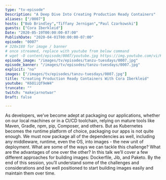 ```yaml
---
type: "tv-episode"
Description: "A Deep Dive Into Creating Production Ready Containers"
aliases: ["/0007"]
hosts: ["Bob Brindley","Tiffany Jernigan","Paul Czarkowski"]
guests: ["Cora Iberkleid"]
Date: "2020-05-19T00:00:00-07:00"
PublishDate: "2020-04-01T00:00:00-07:00"
episode: "0007"
# 320x180 for image / banner
# once streamed, replace with youtube from below command
# wget -O content/episode/0007/youtube.jpg https://img.youtube.com/vi/K6O1iQf9eW4/mqdefault.jpg
episode_image: "/images/tv/episodes/tanzu-tuesdays/0007.jpg"
episode_banner: "/images/tv/episodes/tanzu-tuesdays/0007.jpg"
explicit: "no"
images: ["/images/tv/episodes/tanzu-tuesdays/0007.jpg"]
title: "Creating Production Ready Containers With Cora Iberkleid"
youtube: "K6O1iQf9eW4"
truncate: ""
twitch: "makejarnotwar"
Draft: false

---
```


As developers, we’ve become adept at packaging our applications, whether on our local machines or in a CI/CD toolchain, relying on mature tools like Maven, Gradle, npm, pip, Composer, and others. But as Kubernetes becomes the runtime platform of choice, packaging our apps is not quite enough. We must now package all of the dependencies as well, including any middleware, runtime, even the OS, into images - the new unit of deployment. What are some of the ways we can tackle this challenge? What are the advantages of one over the other? In this talk we’ll cover a few different approaches for building images: Dockerfile, Jib, and Paketo. By the end of this session, you’ll understand some of the challenges and considerations and be well positioned to start building images easily and maintain them over time.